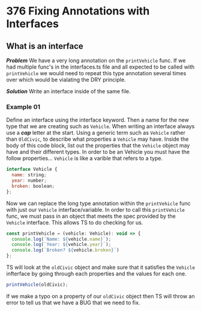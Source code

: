 # 376 Fixing Annotations with Interfaces

## What is an interface
***Problem***
We have a very long annotation on the `printVehicle` func. If we had multiple func's in the interfaces.ts file and all expected to be called with `printVehicle` we would need to repeat this type annotation several times over which would be vialating the DRY principle.

***Solution***
Write an interface inside of the same file.

### Example 01
Define an interface using the interface keyword. Then a name for the new type that we are creating such as `Vehicle`.
When writing an interface always use a ***cap*** letter at the start. Using a generic term such as `Vehicle`
rather than `OldCivic`, to describe what properties a `Vehicle` may have. 
Inside the body of this code block, list out the properties that the `Vehicle` object may have and their different types. In order to be an Vehicle you must have the follow properties...
`Vehicle` is like a varible that refers to a type.

```js
interface Vehicle {
  name: string;
  year: number;
  broken: boolean;
};
```

Now we can replace the long type annotation within the `printVehicle` func with just our `Vehicle` interface/variable.
In order to call this `printVehicle` func, we must pass in an object that meets the spec provided by the 
`Vehicle` interface. This allows TS to do checking for us.

```js
const printVehicle = (vehicle: Vehicle): void => {
  console.log(`Name: ${vehicle.name}`);
  console.log(`Year: ${vehicle.year}`);
  console.log(`Broken? ${vehicle.broken}`)
};
```

TS will look at the `oldCivic` object and make sure that it satisfies the `Vehicle` infterface by going
through each properties and the values for each one.

```js
printVehicle(oldCivic);
```

If we make a typo on a property of our `oldCivic` object then TS will throw an error to tell us that we have a BUG that
we need to fix.
